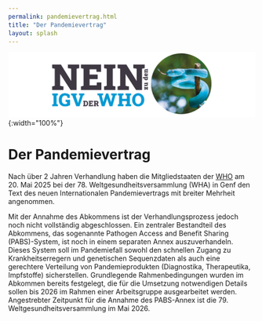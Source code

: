 ```yaml
---
permalink: pandemievertrag.html
title: "Der Pandemievertrag"
layout: splash
---
```


![Nein zu den IGV der WHO](/assets/images/neinzuigv-logo.png){:width="100%"}

# Der Pandemievertrag

Nach über 2 Jahren Verhandlung haben die Mitgliedstaaten der [WHO](/who) am 20. Mai 2025 bei der 78. Weltgesundheitsversammlung (WHA) in Genf den Text des neuen Internationalen Pandemievertrags mit breiter Mehrheit angenommen.  

Mit der Annahme des Abkommens ist der Verhandlungsprozess jedoch noch nicht vollständig abgeschlossen. Ein zentraler Bestandteil des Abkommens, das sogenannte Pathogen Access and Benefit Sharing (PABS)-System, ist noch in einem separaten Annex auszuverhandeln. Dieses System soll im Pandemiefall sowohl den schnellen Zugang zu Krankheitserregern und genetischen Sequenzdaten als auch eine gerechtere Verteilung von Pandemieprodukten (Diagnostika, Therapeutika, Impfstoffe) sicherstellen. Grundlegende Rahmenbedingungen wurden im Abkommen bereits festgelegt, die für die Umsetzung notwendigen Details sollen bis 2026 im Rahmen einer Arbeitsgruppe ausgearbeitet werden. Angestrebter Zeitpunkt für die Annahme des PABS-Annex ist die 79. Weltgesundheitsversammlung im Mai 2026.
